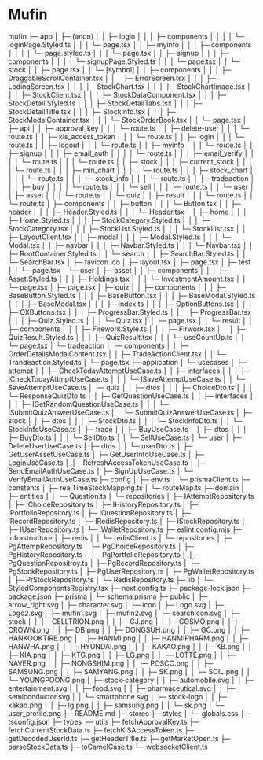 <h1>Mufin</h1>

mufin
├─ app
│ ├─ (anon)
│ │ ├─ login
│ │ │ ├─ components
│ │ │ │ └─ loginPage.Styled.ts
│ │ │ └─ page.tsx
│ │ ├─ myinfo
│ │ │ ├─ components
│ │ │ │ └─ page.styled.ts
│ │ │ └─ page.tsx
│ │ ├─ signup
│ │ │ ├─ components
│ │ │ │ └─ signupPage.Styled.ts
│ │ │ └─ page.tsx
│ │ └─ stock
│ │ ├─ page.tsx
│ │ └─ [symbol]
│ │ ├─ components
│ │ │ ├─ DraggableScrollContainer.tsx
│ │ │ ├─ ErrorScreen.tsx
│ │ │ ├─ LodingScreen.tsx
│ │ │ ├─ StockChart.tsx
│ │ │ ├─ StockChartImage.tsx
│ │ │ ├─ StockClient.tsx
│ │ │ ├─ StockDataComponent.tsx
│ │ │ ├─ StockDetail.Styled.ts
│ │ │ ├─ StockDetailTabs.tsx
│ │ │ ├─ StockDetailTitle.tsx
│ │ │ ├─ StockInfo.tsx
│ │ │ ├─ StockModalContainer.tsx
│ │ │ └─ StockOrderBook.tsx
│ │ └─ page.tsx
│ ├─ api
│ │ ├─ approval_key
│ │ │ └─ route.ts
│ │ ├─ delete-user
│ │ │ └─ route.ts
│ │ ├─ kis_access_token
│ │ │ └─ route.ts
│ │ ├─ login
│ │ │ └─ route.ts
│ │ ├─ logout
│ │ │ └─ route.ts
│ │ ├─ myinfo
│ │ │ └─ route.ts
│ │ ├─ signup
│ │ │ ├─ email_auth
│ │ │ │ └─ route.ts
│ │ │ ├─ email_verify
│ │ │ │ └─ route.ts
│ │ │ └─ route.ts
│ │ ├─ stock
│ │ │ ├─ current_stock
│ │ │ │ └─ route.ts
│ │ │ ├─ min_chart
│ │ │ │ └─ route.ts
│ │ │ ├─ stock_chart
│ │ │ │ └─ route.ts
│ │ │ └─ stock_info
│ │ │ └─ route.ts
│ │ ├─ tradeaction
│ │ │ ├─ buy
│ │ │ │ └─ route.ts
│ │ │ └─ sell
│ │ │ └─ route.ts
│ │ └─ user
│ │ ├─ asset
│ │ │ └─ route.ts
│ │ └─ quiz
│ │ ├─ result
│ │ │ └─ route.ts
│ │ └─ route.ts
│ ├─ components
│ │ ├─ button
│ │ │ └─ Button.tsx
│ │ ├─ header
│ │ │ ├─ Header.Styled.ts
│ │ │ └─ Header.tsx
│ │ ├─ home
│ │ │ ├─ Home.Styled.ts
│ │ │ ├─ StockCategory.Styled.ts
│ │ │ ├─ StockCategory.tsx
│ │ │ ├─ StockList.Styled.ts
│ │ │ └─ StockList.tsx
│ │ ├─ LayoutClient.tsx
│ │ ├─ modal
│ │ │ ├─ Modal.Styled.ts
│ │ │ └─ Modal.tsx
│ │ ├─ navbar
│ │ │ ├─ Navbar.Styled.ts
│ │ │ └─ Navbar.tsx
│ │ ├─ RootContainer.Styled.ts
│ │ └─ search
│ │ ├─ SearchBar.Styled.ts
│ │ └─ SearchBar.tsx
│ ├─ favicon.ico
│ ├─ layout.tsx
│ ├─ page.tsx
│ ├─ test
│ │ └─ page.tsx
│ └─ user
│ ├─ asset
│ │ ├─ components
│ │ │ ├─ Asset.Styled.ts
│ │ │ ├─ Holdings.tsx
│ │ │ └─ InvestmentAmount.tsx
│ │ └─ page.tsx
│ ├─ page.tsx
│ ├─ quiz
│ │ ├─ components
│ │ │ ├─ BaseButton.Styled.ts
│ │ │ ├─ BaseButton.tsx
│ │ │ ├─ BaseModal.Styled.ts
│ │ │ ├─ BaseModal.tsx
│ │ │ ├─ index.ts
│ │ │ ├─ OptionButtons.tsx
│ │ │ ├─ OXButtons.tsx
│ │ │ ├─ ProgressBar.Styled.ts
│ │ │ ├─ ProgressBar.tsx
│ │ │ ├─ Quiz.Styled.ts
│ │ │ └─ Quiz.tsx
│ │ ├─ page.tsx
│ │ └─ result
│ │ ├─ components
│ │ │ ├─ Firework.Style.ts
│ │ │ ├─ Firwork.tsx
│ │ │ ├─ QuizResult.Styled.ts
│ │ │ ├─ QuizResult.tsx
│ │ │ └─ useCountUp.ts
│ │ └─ page.tsx
│ └─ tradeaction
│ ├─ components
│ │ ├─ OrderDetailsModalContent.tsx
│ │ ├─ TradeActionClient.tsx
│ │ └─ Trandeaction.Styled.ts
│ └─ page.tsx
├─ application
│ └─ usecases
│ ├─ attempt
│ │ ├─ CheckTodayAttemptUseCase.ts
│ │ ├─ interfaces
│ │ │ ├─ ICheckTodayAttmptUseCase.ts
│ │ │ └─ ISaveAttemptUseCase.ts
│ │ └─ SaveAttemptUseCase.ts
│ ├─ quiz
│ │ ├─ dtos
│ │ │ ├─ ChoiceDto.ts
│ │ │ └─ ResponseQuizDto.ts
│ │ ├─ GetQuestionUseCase.ts
│ │ ├─ interfaces
│ │ │ ├─ IGetRandomQuestionUseCase.ts
│ │ │ └─ ISubmitQuizAnswerUseCase.ts
│ │ └─ SubmitQuizAnswerUseCase.ts
│ ├─ stock
│ │ ├─ dtos
│ │ │ ├─ StockDto.ts
│ │ │ └─ StockInfoDto.ts
│ │ └─ StockInfoUseCase.ts
│ ├─ trade
│ │ ├─ BuyUseCase.ts
│ │ ├─ dtos
│ │ │ ├─ BuyDto.ts
│ │ │ └─ SellDto.ts
│ │ └─ SellUseCase.ts
│ └─ user
│ ├─ DeleteUserUseCase.ts
│ ├─ dtos
│ │ └─ userDto.ts
│ ├─ GetUserAssetUseCase.ts
│ ├─ GetUserInfoUseCase.ts
│ ├─ LoginUseCase.ts
│ ├─ RefreshAccessTokenUseCase.ts
│ ├─ SendEmailAuthUseCase.ts
│ ├─ SignUpUseCase.ts
│ └─ VerifyEmailAuthUseCase.ts
├─ config
│ ├─ env.ts
│ └─ prismaClient.ts
├─ constants
│ ├─ realTimeStockMapping.ts
│ └─ routeMap.ts
├─ domain
│ ├─ entities
│ │ └─ Question.ts
│ └─ repositories
│ ├─ IAttemptRepository.ts
│ ├─ IChoiceRepository.ts
│ ├─ IHistoryRepository.ts
│ ├─ IPortfolioRepository.ts
│ ├─ IQuestionRepository.ts
│ ├─ IRecordRepository.ts
│ ├─ IRedisRepository.ts
│ ├─ IStockRepository.ts
│ ├─ IUserRepository.ts
│ └─ IWalletRepository.ts
├─ eslint.config.mjs
├─ infrastructure
│ ├─ redis
│ │ └─ redisClient.ts
│ └─ repositories
│ ├─ PgAttempRepository.ts
│ ├─ PgChoiceRepository.ts
│ ├─ PgHistoryRepository.ts
│ ├─ PgPortfolioRepository.ts
│ ├─ PgQuestionRepositroy.ts
│ ├─ PgRecordRepository.ts
│ ├─ PgStockRepository.ts
│ ├─ PgUserRepository.ts
│ ├─ PgWalletRepository.ts
│ ├─ PrStockRepository.ts
│ └─ RedisRepository.ts
├─ lib
│ └─ StyledComponentsRegistry.tsx
├─ next.config.ts
├─ package-lock.json
├─ package.json
├─ prisma
│ └─ schema.prisma
├─ public
│ ├─ arrow_right.svg
│ ├─ character.svg
│ ├─ icon
│ ├─ Logo.svg
│ ├─ Logo2.svg
│ ├─ mufin1.svg
│ ├─ mufin2.svg
│ ├─ searchIcon.svg
│ ├─ stock
│ │ ├─ CELLTRION.png
│ │ ├─ CJ.png
│ │ ├─ COSMO.png
│ │ ├─ CROWN.png
│ │ ├─ DB.png
│ │ ├─ DONGSUH.png
│ │ ├─ GC.png
│ │ ├─ HANKOOKTIRE.png
│ │ ├─ HANMI.png
│ │ ├─ HANMIPHARM.png
│ │ ├─ HANWHA.png
│ │ ├─ HYUNDAI.png
│ │ ├─ KAKAO.png
│ │ ├─ KB.png
│ │ ├─ KIA.png
│ │ ├─ KTG.png
│ │ ├─ LG.png
│ │ ├─ LOTTE.png
│ │ ├─ NAVER.png
│ │ ├─ NONGSHIM.png
│ │ ├─ POSCO.png
│ │ ├─ SAMSUNG.png
│ │ ├─ SAMYANG.png
│ │ ├─ SK.png
│ │ ├─ SOIL.png
│ │ └─ YOUNGPOONG.png
│ ├─ stock-category
│ │ ├─ automobile.svg
│ │ ├─ entertainment.svg
│ │ ├─ food.svg
│ │ ├─ pharmaceutical.svg
│ │ ├─ semiconductor.svg
│ │ └─ smartphone.svg
│ ├─ stock-logo
│ │ ├─ kakao.png
│ │ ├─ lg.png
│ │ ├─ samsung.png
│ │ └─ sk.png
│ └─ user_profile.png
├─ README.md
├─ stores
├─ styles
│ └─ globals.css
├─ tsconfig.json
├─ types
└─ utils
├─ fetchApprovalKey.ts
├─ fetchCurrentStockData.ts
├─ fetchKISAccessToken.ts
├─ getDecodedUserId.ts
├─ getHeaderTitle.ts
├─ getMarketOpen.ts
├─ parseStockData.ts
├─ toCamelCase.ts
└─ websocketClient.ts

```

```
